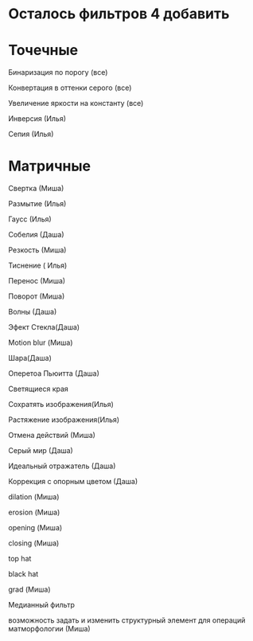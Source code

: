 # Осталось фильтров 4 добавить

# Точечные 
Бинаризация по порогу (все)

Конвертация в оттенки серого (все)

Увеличение яркости на константу (все)

Инверсия (Илья)

Сепия (Илья)
# Матричные
Свертка (Миша)

Размытие (Илья)

Гаусс (Илья)

Собелия (Даша)

Резкость (Миша)

Тиснение ( Илья)

Перенос (Миша)

Поворот (Миша)

Волны (Даша)

Эфект Стекла(Даша)

Motion blur (Миша)

Шара(Даша)

Оперетоа Пьюитта (Даша)

Светящиеся края

Сохратять изображения(Илья)

Растяжение изображения(Илья)

Отмена действий (Миша)

Серый мир (Даша)

Идеальный отражатель (Даша)

Коррекция с опорным цветом (Даша)

dilation (Миша)

erosion (Миша)

opening (Миша)

closing (Миша)

 top hat
 
 black hat
 
 grad (Миша)

 Медианный фильтр

 возможность задать и изменить структурный элемент для
операций матморфологии (Миша)
